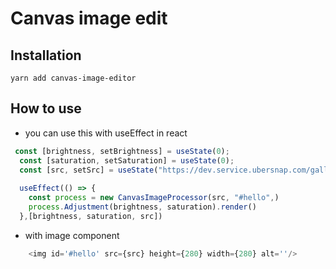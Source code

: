 # Canvas image edit

## Installation

```
yarn add canvas-image-editor
```

## How to use
- you can use this with useEffect in react
```js
 const [brightness, setBrightness] = useState(0);
  const [saturation, setSaturation] = useState(0);
  const [src, setSrc] = useState("https://dev.service.ubersnap.com/gallery/download-one?id=64a395072360f42d8d11a816")
  
  useEffect(() => {
    const process = new CanvasImageProcessor(src, "#hello",)
    process.Adjustment(brightness, saturation).render()
  },[brightness, saturation, src])
```

- with image component

```js
    <img id='#hello' src={src} height={280} width={280} alt=''/>
```